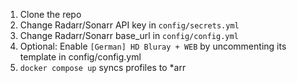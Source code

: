 1. Clone the repo
2. Change Radarr/Sonarr API key in `config/secrets.yml`
3. Change Radarr/Sonarr base_url in `config/config.yml`
4. Optional: Enable `[German] HD Bluray + WEB` by uncommenting its template in config/config.yml
5. `docker compose up` syncs profiles to *arr
